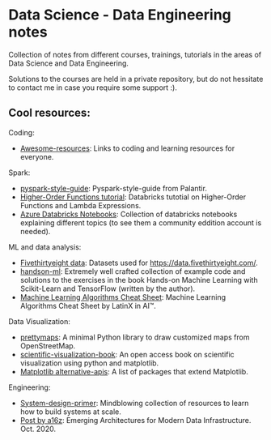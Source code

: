 # Data Science - Data Engineering  notes

Collection of notes from different courses, trainings, tutorials in the areas of Data Science and Data Engineering. 

Solutions to the courses are held in a private repository, but do not hessitate to contact me in case you require some support :).


## Cool resources:

Coding:
- [Awesome-resources](https://github.com/georgegognadze/awesome-resources): Links to coding and learning resources for everyone.

Spark:
- [pyspark-style-guide](https://github.com/palantir/pyspark-style-guide): Pyspark-style-guide from Palantir.
- [Higher-Order Functions tutorial](https://docs.databricks.com/_static/notebooks/higher-order-functions-tutorial-python.html): Databricks tutotial on Higher-Order Functions and Lambda Expressions.
- [Azure Databricks Notebooks](https://github.com/solliancenet/microsoft-learning-paths-databricks-notebooks/tree/master/data-engineering/DBC): Collection of databricks notebooks explaining different topics (to see them a community eddition account is needed).

ML and data analysis:
- [Fivethirtyeight data](https://github.com/fivethirtyeight/data): Datasets used for https://data.fivethirtyeight.com/.
- [handson-ml](https://github.com/ageron/handson-ml): Extremely well crafted collection of example code and solutions to the exercises in the book Hands-on Machine Learning with Scikit-Learn and TensorFlow (written by the author).
- [Machine Learning Algorithms Cheat Sheet](https://medium.com/accel-ai/machine-learning-algorithms-cheat-sheet-990104aaaabc): Machine Learning Algorithms Cheat Sheet by LatinX in AI™.

Data Visualization:
- [prettymaps](https://github.com/marceloprates/prettymaps): A minimal Python library to draw customized maps from OpenStreetMap.
- [scientific-visualization-book](https://github.com/rougier/scientific-visualization-book): An open access book on scientific visualization using python and matplotlib.
- [Matplotlib alternative-apis](https://matplotlib.org/mpl-third-party/#alternative-apis): A list of packages that extend Matplotlib.

Engineering:
- [System-design-primer](https://github.com/donnemartin/system-design-primer): Mindblowing  collection of resources to learn how to build systems at scale.
- [Post by a16z](https://future.a16z.com/emerging-architectures-modern-data-infrastructure/): Emerging Architectures for Modern Data Infrastructure. Oct. 2020.
